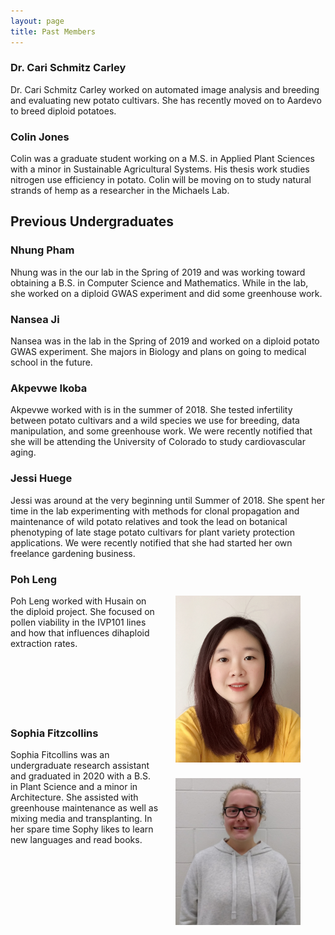 ```yaml
---
layout: page
title: Past Members
---
```


### Dr. Cari Schmitz Carley

Dr. Cari Schmitz Carley worked on automated image analysis and breeding and evaluating new potato cultivars. She has recently moved on to Aardevo to breed diploid potatoes.

### Colin Jones

Colin was a graduate student working on a M.S. in Applied Plant Sciences with a minor in Sustainable Agricultural Systems. His thesis work studies nitrogen use efficiency in potato. Colin will be moving on to study natural strands of hemp as a researcher in the Michaels Lab.

## Previous Undergraduates

### Nhung Pham

Nhung was in the our lab in the Spring of 2019 and was working toward obtaining a B.S. in Computer Science and Mathematics.  While in the lab, she worked on a diploid GWAS experiment and did some greenhouse work.

### Nansea Ji

Nansea was in the lab in the Spring of 2019 and worked on a diploid potato GWAS experiment. She majors in Biology and plans on going to medical school in the future.

### Akpevwe Ikoba

Akpevwe worked with is in the summer of 2018.  She tested infertility between potato cultivars and a wild species we use for breeding, data manipulation, and some greenhouse work.  We were recently notified that she will be attending the University of Colorado to study cardiovascular aging.

### Jessi Huege

Jessi was around at the very beginning until Summer of 2018.  She spent her time in the lab experimenting with methods for clonal propagation and maintenance of wild potato relatives and took the lead on botanical phenotyping of late stage potato cultivars for plant variety protection applications.  We were recently notified that she had started her own freelance gardening business.

### Poh Leng
<p align="justify">

<figure>
<div style="float: right; padding-left: 25px; padding-bottom: 25px">
	<img src="/img/poh.jpg" width="200" alt="" align="left">
</div>
</figure>

Poh Leng worked with Husain on the diploid project. She focused on pollen viability in the IVP101 lines and how that influences dihaploid extraction rates.
 <br/>
 <br/>
 <br/>
 <br/>
 <br/>
 <br/>
 <br/>
 </p>


### Sophia Fitzcollins
<p align="justify">

<figure>
<div style="float: right; padding-left: 25px; padding-bottom: 25px">
	<img src="/img/sophy.jpg" width="200" alt="" align="right">
</div>
</figure>


Sophia Fitcollins was an undergraduate research assistant and graduated in 2020 with a B.S. in Plant Science and a minor in Architecture.  She assisted with greenhouse maintenance as well as mixing media and transplanting.  In her spare time Sophy likes to learn new languages and read books.</p>
 <br/>
 <br/>
 <br/>
 <br/>
 <br/>
 <br/>
 <br/>
 </p>
